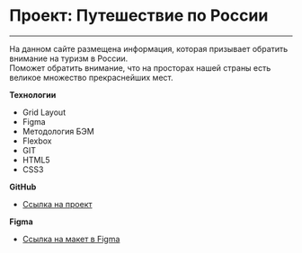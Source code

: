 # Проект: Путешествие по России

------------------------------------

На данном сайте размещена информация, которая призывает обратить внимание на туризм в России.  
Поможет обратить внимание, что на просторах нашей страны есть великое множество прекраснейших мест.


**Технологии**
* Grid Layout
* Figma
* Методология БЭМ 
* Flexbox
* GIT
* HTML5
* CSS3

**GitHub**

* [Ссылка на проект](https://veronikasergienko.github.io/russian-travel/index.html)

**Figma**

* [Ссылка на макет в Figma](https://www.figma.com/file/5S2WSbEFL6awjVWJ0NWL8Q/Sprint-3_-Russia-_-desktop-mobile?node-id=28503%3A0)